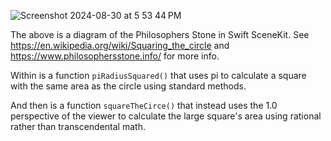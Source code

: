![Screenshot 2024-08-30 at 5 53 44 PM](https://github.com/user-attachments/assets/e200a27a-e2a4-47a2-adf8-3623852a1dd7)

The above is a diagram of the Philosophers Stone in Swift SceneKit.   See https://en.wikipedia.org/wiki/Squaring_the_circle and https://www.philosophersstone.info/ for more info.

Within is a function ``piRadiusSquared()`` that uses pi to calculate a square with the same area as the circle using standard methods.

And then is a function ``squareTheCirce()`` that instead uses the 1.0 perspective of the viewer to calculate the large square's area using rational rather than transcendental math.
